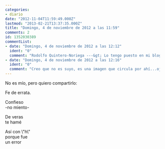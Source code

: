 ```yaml
---
categories:
- diario
date: "2012-11-04T11:59:49.000Z"
lastmod: "2013-02-21T13:37:35.000Z"
title: "Domingo, 4 de noviembre de 2012 a las 11:59"
comments: 2
id: 1352030389
commentList:
- date: "Domingo, 4 de noviembre de 2012 a las 12:12"
  ident: "0"
  comment: "Rodolfo Quintero-Noriega ---&gt; Lo tengo puesto en mi blog, este poema es sencillamente magnífico, con poco dice mucho y jugando con las palabras. Es de mis preferidos."
- date: "Domingo, 4 de noviembre de 2012 a las 12:16"
  ident: "0"
  comment: "Creo que no es suyo, es una imagen que circula por ahí...ojalá supiera el autor."
---
```


No es mío, pero quiero compartirlo:  
  
Fe de errata.  
  
Confieso  
-no miento-  
  
De veras  
te hamé  
  
Así con \\"h\\"  
porque fue  
un error